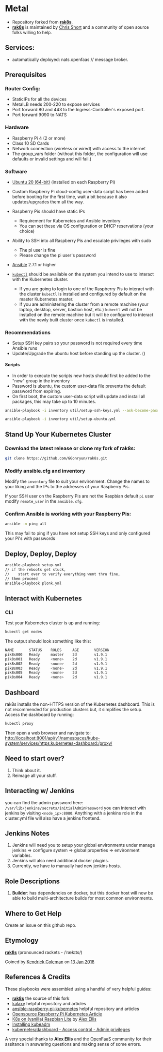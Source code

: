 
# Metal
* Repository forked from [**rak8s**](https://github.com/rak8s).
* [**rak8s**](https://github.com/rak8s) is maintained by [Chris Short](https://github.com/chris-short) and a community of open source folks willing to help.

## Services:
- automatically deployed: nats.openfaas // message broker.

## Prerequisites
### Router Config:
- StaticIPs for all the devices
- MetalLB needs 200-220 to expose services
- Port forward 80 and 443 to the Ingress-Controller's exposed port.
- Port forward 9090 to NATS

### Hardware

* Raspberry Pi 4 (2 or more)
* Class 10 SD Cards
* Network connection (wireless or wired) with access to the internet
* The group_vars folder (without this folder, the configuration will use defaults or invalid settings and will fail.)

### Software

* [Ubuntu 20 (64-bit)](https://ubuntu.com/tutorials/how-to-install-ubuntu-on-your-raspberry-pi#1-overview) (installed on each Raspberry Pi)

* Custom Raspberry Pi cloud-config user-data script has been added before booting for the first time, wait a bit because it also updates/upgrades them all the way.

* Raspberry Pis should have static IPs
    * Requirement for Kubernetes and Ansible inventory
    * You can set these via OS configuration or DHCP reservations (your choice)

* Ability to SSH into all Raspberry Pis and escalate privileges with sudo
    * The pi user is fine
    * Please change the pi user's password

* [Ansible](https://docs.ansible.com/ansible/latest/installation_guide/intro_installation.html) 2.7.1 or higher

* [`kubectl`](https://kubernetes.io/docs/tasks/tools/install-kubectl/) should be available on the system you intend to use to interact with the Kubernetes cluster.
    * If you are going to login to one of the Raspberry Pis to interact with the cluster `kubectl` is installed and configured by default on the master Kubernetes master.
    * If you are administering the cluster from a remote machine (your laptop, desktop, server, bastion host, etc.) `kubectl` will not be installed on the remote machine but it will be configured to interact with the newly built cluster once `kubectl` is installed.

### Recommendations

* Setup SSH key pairs so your password is not required every time Ansible runs
* Update/Upgrade the ubuntu host before standing up the cluster. () 

#### Scripts
* In order to execute the scripts new hosts should first be added to the "new" group in the inventory
* Password is ubuntu, the custom user-data file prevents the default password from expiring.
* On first boot, the custom user-data script will update and install all packages, this may take up to 10 minutes.

``` bash
ansible-playbook -i inventory util/setup-ssh-keys.yml --ask-become-pass --ask-pass -u ubuntu
```
    
``` bash
ansible-playbook -i inventory util/setup-ubuntu.yml
```

## Stand Up Your Kubernetes Cluster

### Download the latest release or clone my fork of rak8s:

``` bash
git clone https://github.com/GGonryun/rak8s.git
```

### Modify ansible.cfg and inventory

Modify the `inventory` file to suit your environment. Change the names to your liking and the IPs to the addresses of your Raspberry Pis.

If your SSH user on the Raspberry Pis are not the Raspbian default `pi` user modify `remote_user` in the `ansible.cfg`.

### Confirm Ansible is working with your Raspberry Pis:

``` bash
ansible -m ping all
```

This may fail to ping if you have not setup SSH keys and only configured your Pi's with passwords

## Deploy, Deploy, Deploy

``` bash
ansible-playbook setup.yml
// if the reboots get stuck, 
//    start over to verify everything went thru fine, 
// then proceed
ansible-playbook plonk.yml
```

## Interact with Kubernetes

### CLI

Test your Kubernetes cluster is up and running:

``` bash
kubectl get nodes
```

The output should look something like this:

``` bash
NAME       STATUS    ROLES     AGE       VERSION
pik8s000   Ready     master    2d        v1.9.1
pik8s001   Ready     <none>    2d        v1.9.1
pik8s002   Ready     <none>    2d        v1.9.1
pik8s003   Ready     <none>    2d        v1.9.1
pik8s005   Ready     <none>    2d        v1.9.1
pik8s004   Ready     <none>    2d        v1.9.1
```

## Dashboard

rak8s installs the non-HTTPS version of the Kubernetes dashboard. This is not recommended for production clusters but, it simplifies the setup. Access the dashboard by running:

``` bash
kubectl proxy
```

Then open a web browser and navigate to:
[http://localhost:8001/api/v1/namespaces/kube-system/services/https:kubernetes-dashboard:/proxy/](http://localhost:8001/api/v1/namespaces/kube-system/services/https:kubernetes-dashboard:/proxy/)

## Need to start over?
1. Think about it.
2. Reimage all your stuff.
## Interacting w/ Jenkins
you can find the admin password here: `/var/lib/jenkins/secrets/initialAdminPassword` you can interact with jenkins by visiting `<node_ip>:8080`. Anything with a jenkins role in the cluster.yml file will also have a jenkins frontend.

## Jenkins Notes
1. Jenkins will need you to setup your global environments under manage jenkins => configure system => global properties => environment variables.
2. Jenkins will also need additional docker plugins.
3. Currently, we have to manually had new jenkins hosts.

## Role Descriptions
1. **Builder**: has dependencies on docker, but this docker host will now be able to build multi-architecture builds for most common environments.

## Where to Get Help

Create an issue on this github repo.

## Etymology

[**rak8s**](https://rak8s.io) (pronounced rackets - /ˈrækɪts/)

Coined by [Kendrick Coleman](https://github.com/kacole2) on [13 Jan 2018](https://twitter.com/KendrickColeman/status/952242602690129921)

## References & Credits

These playbooks were assembled using a handful of very helpful guides:

* [**rak8s**](https://rak8s.io) the source of this fork
* [kalaxy](https://github.com/christian-schlichtherle/kalaxy) helpful repository and articles
* [ansible-raspberry-pi-kubernetes](https://github.com/aporcupine/ansible-raspberry-pi-kubernetes) helpful repository and articles
* [Opensource Raspberry Pi Kubernetes Article](https://opensource.com/article/20/6/kubernetes-raspberry-pi#:~:text=%20Build%20a%20Kubernetes%20cluster%20with%20the%20Raspberry,the%20Kubernetes%20packages%20installed%2C%20you%20can...%20More%20)
* [K8s on (vanilla) Raspbian Lite](https://gist.github.com/alexellis/fdbc90de7691a1b9edb545c17da2d975) by [Alex Ellis](https://www.alexellis.io/)
* [Installing kubeadm](https://kubernetes.io/docs/setup/independent/install-kubeadm/)
* [kubernetes/dashboard - Access control - Admin privileges](https://github.com/kubernetes/dashboard/wiki/Access-control#admin-privileges)

A very special thanks to [**Alex Ellis**](https://www.alexellis.io/) and the [OpenFaaS](https://www.openfaas.com/) community for their assitance in answering questions and making sense of some errors.
